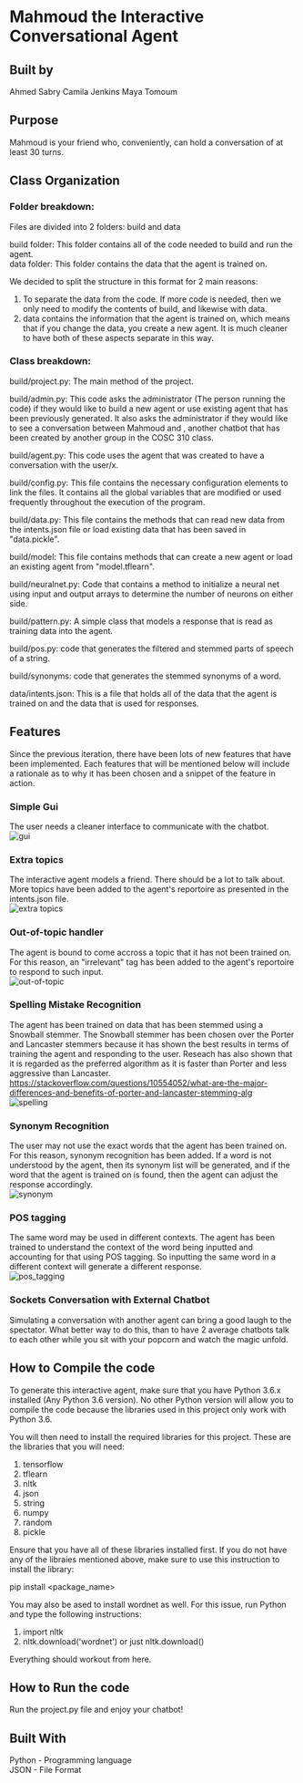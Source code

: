 # Mahmoud the Interactive Conversational Agent

## Built by  

Ahmed Sabry
Camila Jenkins
Maya Tomoum

## Purpose
Mahmoud is your friend who, conveniently, can hold a conversation of at least 30 turns. 

## Class Organization
### Folder breakdown: 

Files are divided into 2 folders: build and data 

build folder: This folder contains all of the code needed to build and run the agent.  
data folder: This folder contains the data that the agent is trained on. 

We decided to split the structure in this format for 2 main reasons:  
1) To separate the data from the code. If more code is needed, then we only need to modify the contents of build, and likewise with data.  
2) data contains the information that the agent is trained on, which means that if you change the data, you create a new agent. It is much cleaner to have both of these aspects separate in this way.  

### Class breakdown: 
build/project.py: The main method of the project.  

build/admin.py: This code asks the administrator (The person running the code) if they would like to build a new agent or use existing agent that has been previously generated. It also asks the administrator if they would like to see a conversation between Mahmoud and , another chatbot that has been created by another group in the COSC 310 class.  

build/agent.py: This code uses the agent that was created to have a conversation with the user/x.  

build/config.py: This file contains the necessary configuration elements to link the files. It contains all the global variables that are modified or used frequently throughout the execution of the program.  

build/data.py: This file contains the methods that can read new data from the intents.json file or load existing data that has been saved in "data.pickle".  

build/model: This file contains methods that can create a new agent or load an existing agent from "model.tflearn".  

build/neuralnet.py: Code that contains a method to initialize a neural net using input and output arrays to determine the number of neurons on either side.  

build/pattern.py: A simple class that models a response that is read as training data into the agent.  

build/pos.py: code that generates the filtered and stemmed parts of speech of a string.  

build/synonyms: code that generates the stemmed synonyms of a word.  

data/intents.json: This is a file that holds all of the data that the agent is trained on and the data that is used for responses.  
  
## Features  

Since the previous iteration, there have been lots of new features that have been implemented. Each features that will be mentioned below will include a rationale as to why it has been chosen and a snippet of the feature in action.  

### Simple Gui  
The user needs a cleaner interface to communicate with the chatbot.  
![gui](https://user-images.githubusercontent.com/52863189/78506820-35ec4180-7731-11ea-97c0-7ec84e20d2bc.png)


### Extra topics  
The interactive agent models a friend. There should be a lot to talk about. More topics have been added to the agent's reportoire as presented in the intents.json file.  
![extra topics](https://user-images.githubusercontent.com/52863189/78506903-ccb8fe00-7731-11ea-9547-6774fbe0710f.png)

### Out-of-topic handler  
The agent is bound to come accross a topic that it has not been trained on. For this reason, an "irrelevant" tag has been added to the agent's reportoire to respond to such input.  
![out-of-topic](https://user-images.githubusercontent.com/52863189/78506968-333e1c00-7732-11ea-95b4-77d883e75990.png)
 

### Spelling Mistake Recognition  
The agent has been trained on data that has been stemmed using a Snowball stemmer. The Snowball stemmer has been chosen over the Porter and Lancaster stemmers because it has shown the best results in terms of training the agent and responding to the user. Reseach has also shown that it is regarded as the preferred algorithm as it is faster than Porter and less aggressive than Lancaster.  
https://stackoverflow.com/questions/10554052/what-are-the-major-differences-and-benefits-of-porter-and-lancaster-stemming-alg  
![spelling](https://user-images.githubusercontent.com/52863189/78507179-7baa0980-7733-11ea-8d09-336c778fa44f.png)
 

### Synonym Recognition  
The user may not use the exact words that the agent has been trained on. For this reason, synonym recognition has been added. If a word is not understood by the agent, then its synonym list will be generated, and if the word that the agent is trained on is found, then the agent can adjust the response accordingly.  
![synonym](https://user-images.githubusercontent.com/52863189/78508892-152ae880-773f-11ea-90a0-b2e51588b1a5.png)

### POS tagging  
The same word may be used in different contexts. The agent has been trained to understand the context of the word being inputted and accounting for that using POS tagging. So inputting the same word in a different context will generate a different response.  
![pos_tagging](https://user-images.githubusercontent.com/52863189/78508940-64711900-773f-11ea-95c5-8cd8d6aff635.png) 

### Sockets Conversation with External Chatbot  
Simulating a conversation with another agent can bring a good laugh to the spectator. What better way to do this, than to have 2 average chatbots talk to each other while you sit with your popcorn and watch the magic unfold.
<Snippet> 


## How to Compile the code
To generate this interactive agent, make sure that you have Python 3.6.x installed (Any Python 3.6 version). No other Python version will allow you to compile the code because the libraries used in this project only work with Python 3.6.  

You will then need to install the required libraries for this project. These are the libraries that you will need:  
1) tensorflow  
2) tflearn  
3) nltk  
4) json  
5) string  
6) numpy  
7) random  
8) pickle  

Ensure that you have all of these libraries installed first. If you do not have any of the libraies mentioned above, make sure to use this instruction to install the library:  
  
   pip install <package_name>

You may also be ased to install wordnet as well. For this issue, run Python and type the following instructions:  
1) import nltk  
2) nltk.download('wordnet') or just nltk.download()  

Everything should workout from here.  

## How to Run the code

Run the project.py file and enjoy your chatbot!


## Built With
Python - Programming language  
JSON - File Format  
